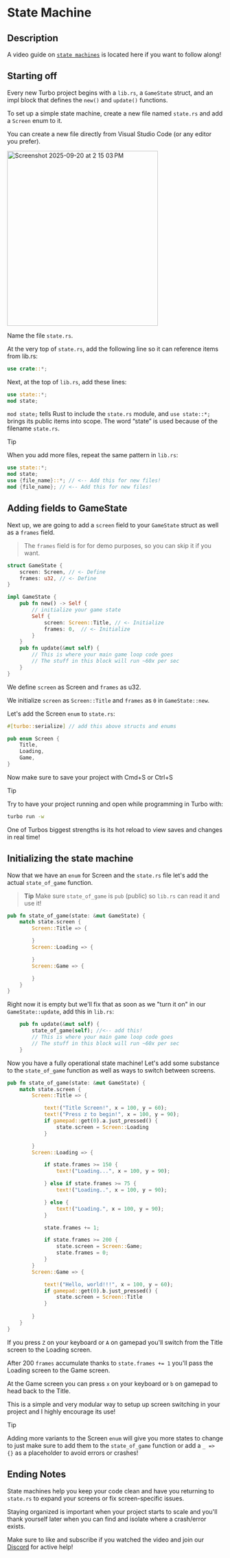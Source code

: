 # State Machine

## Description

A video guide on [`state machines`](https://www.youtube.com/watch?v=6XMg5csFccw&t=2s) is located here if you want to follow along!

## Starting off

Every new Turbo project begins with a `lib.rs`, a `GameState` struct, and an impl block that defines the `new()` and `update()` functions. 

To set up a simple state machine, create a new file named `state.rs` and add a `Screen` enum to it. 

You can create a new file directly from Visual Studio Code (or any editor you prefer).

<img width="351" height="407" alt="Screenshot 2025-09-20 at 2 15 03 PM" src="https://github.com/user-attachments/assets/bd17eaba-7d50-46af-b0c4-eda42cd423f6" />

Name the file `state.rs`. 

At the very top of `state.rs`, add the following line so it can reference items from lib.rs:

```rust
use crate::*;
```

Next, at the top of `lib.rs`, add these lines:

```rust
use state::*;
mod state;
```
`mod state;` tells Rust to include the `state.rs` module, and `use state::*;` brings its public items into scope. The word “state” is used because of the filename `state.rs`.

> [!TIP]
> When you add more files, repeat the same pattern in `lib.rs`:
>
> ```rust
> use state::*;
> mod state;
> use {file_name}::*; // <-- Add this for new files!
> mod {file_name}; // <-- Add this for new files!
> ```

## Adding fields to GameState

Next up, we are going to add a `screen` field to your `GameState` struct as well as a `frames` field. 

> The `frames` field is for for demo purposes, so you can skip it if you want.

```rust
struct GameState {
    screen: Screen, // <- Define
    frames: u32, // <- Define
}

impl GameState {
    pub fn new() -> Self {
        // initialize your game state
        Self { 
            screen: Screen::Title, // <- Initialize
            frames: 0,  // <- Initialize
        }
    }
    pub fn update(&mut self) {
        // This is where your main game loop code goes
        // The stuff in this block will run ~60x per sec
    }
}
```

We define `screen` as Screen and `frames` as u32.

We initialize `screen` as `Screen::Title` and `frames` as `0` in `GameState::new`.


Let's add the Screen `enum` to `state.rs`:

```rust
#[turbo::serialize] // add this above structs and enums

pub enum Screen {
    Title,
    Loading,
    Game,
}
```
Now make sure to save your project with Cmd+S or Ctrl+S

> [!TIP]
> Try to have your project running and open while programming in Turbo with: 
>
> ```bash
> turbo run -w
> ```
>
> One of Turbos biggest strengths is its hot reload to view saves and changes in real time!


## Initializing the state machine

Now that we have an `enum` for Screen and the `state.rs` file let's add the actual `state_of_game` function.
> **Tip** Make sure `state_of_game` is `pub` (public) so `lib.rs` can read it and use it!
```rust
pub fn state_of_game(state: &mut GameState) {
    match state.screen {
        Screen::Title => {

        }
        Screen::Loading => {

        }
        Screen::Game => {

        }
    }
}
```

Right now it is empty but we'll fix that as soon as we "turn it on" in our `GameState::update`, add this in `lib.rs`:

```rust
    pub fn update(&mut self) {
        state_of_game(self); //<-- add this!
        // This is where your main game loop code goes
        // The stuff in this block will run ~60x per sec
    }
```

Now you have a fully operational state machine! Let's add some substance to the `state_of_game` function as well as ways to switch between screens.

```rust
pub fn state_of_game(state: &mut GameState) {
    match state.screen {
        Screen::Title => {

            text!("Title Screen!", x = 100, y = 60);
            text!("Press z to begin!", x = 100, y = 90);
            if gamepad::get(0).a.just_pressed() {
                state.screen = Screen::Loading
            }

        }
        Screen::Loading => {

            if state.frames >= 150 {
                text!("Loading...", x = 100, y = 90);

            } else if state.frames >= 75 {
                text!("Loading..", x = 100, y = 90);

            } else {
                text!("Loading.", x = 100, y = 90);
            }

            state.frames += 1;

            if state.frames >= 200 {
                state.screen = Screen::Game;
                state.frames = 0;
            }
        }
        Screen::Game => {

            text!("Hello, world!!!", x = 100, y = 60);
            if gamepad::get(0).b.just_pressed() {
                state.screen = Screen::Title
            }
            
        }
    }
}
```

If you press `Z` on your keyboard or `A` on gamepad you'll switch from the Title screen to the Loading screen.

After 200 `frames` accumulate thanks to `state.frames += 1` you'll pass the Loading screen to the Game screen.

At the Game screen you can press `x` on your keyboard or `b` on gamepad to head back to the Title.

This is a simple and very modular way to setup up screen switching in your project and I highly encourage its use!

> [!TIP]
> Adding more variants to the Screen `enum` will give you more states to change to just make sure to add them to the `state_of_game` function or add a `_ => {}` as a placeholder to avoid errors or crashes!


## Ending Notes

State machines help you keep your code clean and have you returning to `state.rs` to expand your screens or fix screen-specific issues.

Staying organized is important when your project starts to scale and you'll thank yourself later when you can find and isolate where a crash/error exists.

Make sure to like and subscribe if you watched the video and join our [Discord](https://discord.gg/V5YWWvQvKW) for active help! 



